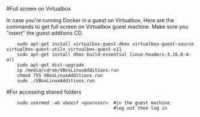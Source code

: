 #Full screen on Virtualbox

In case you're running Docker in a guest on Virtualbox, Here are the commands to get full screen on Virtualbox guest machine. Make sure you "insert" the guest addtions CD.

        sudo apt-get install virtualbox-guest-dkms virtualbox-guest-source virtualbox-guest-utils virtualbox-guest-x11
        sudo apt-get install dkms build-essential linux-headers-3.16.0-4-all
        sudo apt-get dist-upgrade
        cp /media/cdrom/VBoxLinuxAdditions.run
        chmod 755 VBoxLinuxAdditions.run
        sudo ./VBoxLinuxAdditions.run

#For accessing shared folders

        sudo usermod -aG vboxsf <youruser>  #in the guest machine
                                            #log out then log in
